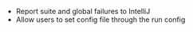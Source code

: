 - Report suite and global failures to IntelliJ
- Allow users to set config file through the run config
